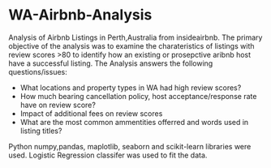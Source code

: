# WA-Airbnb-Analysis
Analysis of Airbnb Listings in Perth,Australia from insideairbnb. The primary objective of the analysis was to examine the charateristics of listings with review scores >80 to identify how an existing or prosepctive aribnb host have a successful listing. The Analysis answers the following questions/issues:

* What locations and property types in WA had high review scores?
* How much bearing cancellation policy, host acceptance/response rate have on review score?
* Impact of additional fees on review scores
* What are the most common ammentities offerred and words used in listing titles?

Python numpy,pandas, maplotlib, seaborn and scikit-learn libraries were used. Logistic Regression classifer was used to fit the data. 

